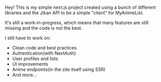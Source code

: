 Hey! This is my simple next.js project created using a bunch of different libraries and the Jikan API to be a simple "client" for MyAnimeList.

It's still a work-in-progress, which means that many features are still missing and the code is not the best.

I still have to work on:
- Clean code and best practices
- Authentication(with NextAuth)
- User profiles and lists
- UI improvements
- Anime endpoints(in the site itself using SSR)
- And more...